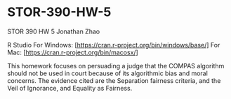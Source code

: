 # STOR-390-HW-5
 
STOR 390 HW 5
Jonathan Zhao

R Studio
For Windows: [https://cran.r-project.org/bin/windows/base/]
For Mac: [https://cran.r-project.org/bin/macosx/]

This homework focuses on persuading a judge that the COMPAS algorithm should not be used in court because of its algorithmic bias and moral concerns. 
The evidence cited are the Separation fairness criteria, and the Veil of Ignorance, and Equality as Fairness.